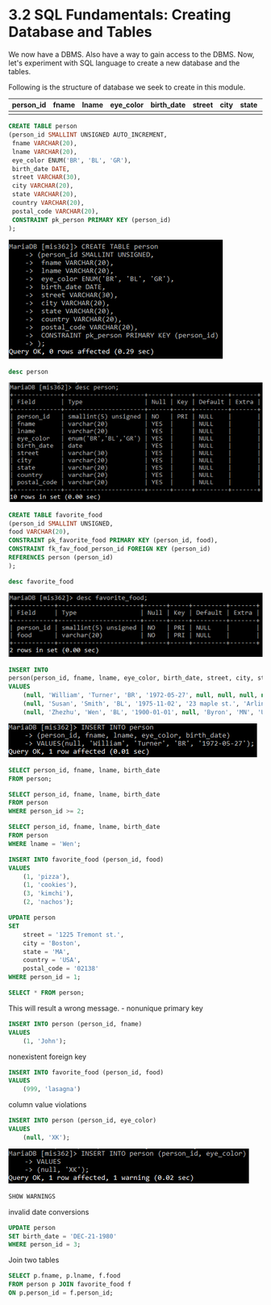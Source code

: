 # 3.2 SQL Fundamentals: Creating Database and Tables

We now have a DBMS. Also have a way to gain access to the DBMS. Now, let's experiment with SQL language to create a new database and the tables. 

Following is the structure of database we seek to create in this module. 

| person_id | fname | lname | eye_color | birth_date | street | city | state | country | postal_code |
| --------- | ----- | ----- | --------- | ---------- | ------ | ---- | ----- | ------- | ----------- |
|           |       |       |           |            |        |      |       |         |             |



```sql
CREATE TABLE person
(person_id SMALLINT UNSIGNED AUTO_INCREMENT,
 fname VARCHAR(20),
 lname VARCHAR(20),
 eye_color ENUM('BR', 'BL', 'GR'),
 birth_date DATE,
 street VARCHAR(30),
 city VARCHAR(20),
 state VARCHAR(20),
 country VARCHAR(20),
 postal_code VARCHAR(20),
 CONSTRAINT pk_person PRIMARY KEY (person_id)
);
```

![image-20210918180200981](./images/image-20210918180200981.png)

```sql
desc person
```

![image-20210918180334537](./images/image-20210918180334537.png)

```sql
CREATE TABLE favorite_food
(person_id SMALLINT UNSIGNED,
food VARCHAR(20),
CONSTRAINT pk_favorite_food PRIMARY KEY (person_id, food),
CONSTRAINT fk_fav_food_person_id FOREIGN KEY (person_id)
REFERENCES person (person_id)
);
```

```sql
desc favorite_food
```

![image-20210918182836242](images/image-20210918182836242.png)



```sql
INSERT INTO 
person(person_id, fname, lname, eye_color, birth_date, street, city, state, country, postal_code)
VALUES
	(null, 'William', 'Turner', 'BR', '1972-05-27', null, null, null, null, null),
	(null, 'Susan', 'Smith', 'BL', '1975-11-02', '23 maple st.', 'Arlington', 'VA', 'USA', '20220'),
	(null, 'Zhezhu', 'Wen', 'BL', '1900-01-01', null, 'Byron', 'MN', 'USA', '55920');
```

![image-20210918190849947](images/image-20210918190849947.png)

```sql
SELECT person_id, fname, lname, birth_date 
FROM person;
```



```sql
SELECT person_id, fname, lname, birth_date 
FROM person
WHERE person_id >= 2;
```



```sql
SELECT person_id, fname, lname, birth_date 
FROM person
WHERE lname = 'Wen';
```



```sql
INSERT INTO favorite_food (person_id, food)
VALUES
	(1, 'pizza'),
	(1, 'cookies'),
	(3, 'kimchi'),
	(2, 'nachos');
```



```sql
UPDATE person
SET
	street = '1225 Tremont st.',
	city = 'Boston',
	state = 'MA',
	country = 'USA',
	postal_code = '02138'
WHERE person_id = 1;
```



```sql
SELECT * FROM person;
```



This will result a wrong message. - nonunique primary key 

```sql
INSERT INTO person (person_id, fname)
VALUES
	(1, 'John');
```

nonexistent foreign key 

```sql
INSERT INTO favorite_food (person_id, food)
VALUES
	(999, 'lasagna')
```

column value violations 

```sql
INSERT INTO person (person_id, eye_color)
VALUES
	(null, 'XK');
```

![image-20210918220616699](images/image-20210918220616699.png)

```sql
SHOW WARNINGS
```

invalid date conversions 

```sql
UPDATE person
SET birth_date = 'DEC-21-1980'
WHERE person_id = 3;
```



Join two tables 

```sql
SELECT p.fname, p.lname, f.food 
FROM person p JOIN favorite_food f
ON p.person_id = f.person_id; 
```

